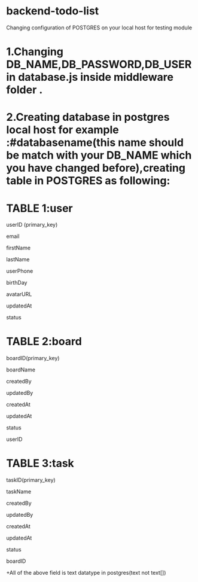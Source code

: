 # backend-todo-list
Changing configuration of POSTGRES on your local host for testing module

# 1.Changing DB_NAME,DB_PASSWORD,DB_USER in database.js inside middleware folder .
# 2.Creating database in postgres local host for example :#databasename(this name should be match with your DB_NAME which you have changed before),creating table in POSTGRES as following:

# TABLE 1:user

userID (primary_key)

email

firstName

lastName

userPhone

birthDay

avatarURL

updatedAt

status

# TABLE 2:board

boardID(primary_key)

boardName

createdBy

updatedBy

createdAt

updatedAt

status

userID

# TABLE 3:task

taskID(primary_key)

taskName

createdBy

updatedBy

createdAt

updatedAt

status

boardID

+All of the above field is text datatype in postgres(text not text[])


